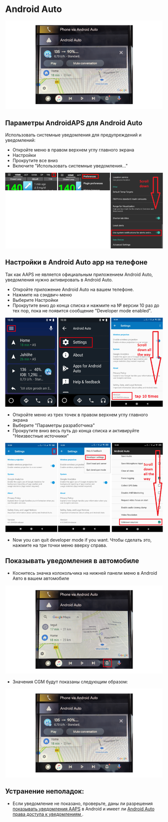 # Android Auto

![Данные AAPS CGM на Android Auto](../images/AndroidAuto_05.png)

## Параметры AndroidAPS для Android Auto

Использовать системные уведомления для предупреждений и уведомлений:

* Откройте меню в правом верхнем углу главного экрана
* Настройки
* Прокрутите все вниз
* Включите "Использовать системные уведомления..."

![Использовать системные уведомления для предупреждений и уведомлений](../images/AndroidAuto_01.png)

## Настройки в Android Auto app на телефоне

Так как AAPS не является официальным приложением Android Auto, уведомления нужно активировать в Android Auto.

* Откройте приложение Android Auto на вашем телефоне.
* Нажмите на сэндвич-меню
* Выберите Настройки
* Прокрутите вниз до конца списка и нажмите на № версии 10 раз до тех пор, пока не появится сообщение "Developer mode enabled".

![Включить режим разработчика](../images/AndroidAuto_02.png)

* Откройте меню из трех точек в правом верхнем углу главного экрана
* Выберите "Параметры разработчика"
* Прокрутите вниз весь путь до конца списка и активируйте "Неизвестные источники"

![Разрешить неизвестные источники](../images/AndroidAuto_03.png)

* Now you can quit developer mode if you want. Чтобы сделать это, нажмите на три точки меню вверху справа.

## Показывать уведомления в автомобиле

* Коснитесь значка колокольчика на нижней панели меню в Android Авто в вашем автомобиле

![Значок звонка-Android Auto в автомобиле](../images/AndroidAuto_04.png)

* Значения CGM будут показаны следующим образом:

![Данные AAPS CGM на Android Auto](../images/AndroidAuto_05.png)

## Устранение неполадок:

* Если уведомление не показано, проверьте, даны ли разрешения [ показывать уведомления AAPS](#androidaps-settings-for-android-auto) в Android и имеет ли [ Android Auto права доступа к уведомлениям ](#settings-in-android-auto-app-on-your-phone).